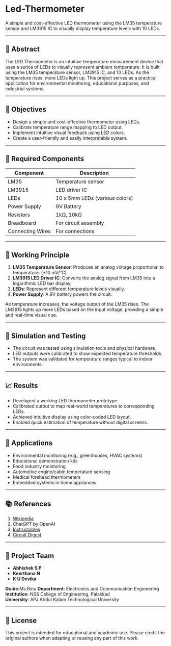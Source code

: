# Led-Thermometer
A simple and cost-effective LED thermometer using the LM35 temperature sensor and LM3915 IC to visually display temperature levels with 10 LEDs.

---

## 📌 Abstract

The LED Thermometer is an intuitive temperature measurement device that uses a series of LEDs to visually represent ambient temperature. It is built using the LM35 temperature sensor, LM3915 IC, and 10 LEDs. As the temperature rises, more LEDs light up. This project serves as a practical application for environmental monitoring, educational purposes, and industrial systems.

---

## 🎯 Objectives

- Design a simple and cost-effective thermometer using LEDs.
- Calibrate temperature range mapping to LED output.
- Implement intuitive visual feedback using LED colors.
- Create a user-friendly and easily interpretable system.

---

## 🔧 Required Components

| Component           | Description                  |
|--------------------|------------------------------|
| LM35               | Temperature sensor           |
| LM3915             | LED driver IC                |
| LEDs               | 10 x 5mm LEDs (various colors) |
| Power Supply       | 9V Battery                   |
| Resistors          | 1kΩ, 10kΩ                     |
| Breadboard         | For circuit assembly          |
| Connecting Wires   | For connections               |

---

## 🔬 Working Principle

1. **LM35 Temperature Sensor**: Produces an analog voltage proportional to temperature. (+10 mV/°C)
2. **LM3915 LED Driver IC**: Converts the analog signal from LM35 into a logarithmic LED bar display.
3. **LEDs**: Represent different temperature levels visually.
4. **Power Supply**: A 9V battery powers the circuit.

As temperature increases, the voltage output of the LM35 rises. The LM3915 lights up more LEDs based on the input voltage, providing a simple and real-time visual cue.

---

## 🧪 Simulation and Testing

- The circuit was tested using simulation tools and physical hardware.
- LED outputs were calibrated to show expected temperature thresholds.
- The system was validated for temperature ranges typical to indoor environments.

---

## 📈 Results

- Developed a working LED thermometer prototype.
- Calibrated output to map real-world temperatures to corresponding LEDs.
- Achieved intuitive display using color-coded LED layout.
- Enabled quick estimation of temperature without digital screens.

---
## 📌 Applications

- Environmental monitoring (e.g., greenhouses, HVAC systems)
- Educational demonstration kits
- Food industry monitoring
- Automotive engine/cabin temperature sensing
- Medical forehead thermometers
- Embedded systems in home appliances

---

## 📚 References

1. [Wikipedia](https://www.wikipedia.org)
2. ChatGPT by OpenAI
3. [Instructables](https://www.instructables.com/)
4. [Circuit Digest](https://circuitdigest.com/)

---

## 👥 Project Team

- **Abhishek S P** 
- **Keerthana N** 
- **K U Devika** 

**Guide**:Ms.Binu
**Department**: Electronics and Communication Engineering  
**Institution**: NSS College of Engineering, Palakkad  
**University**: APJ Abdul Kalam Technological University  

---
## 📜 License

This project is intended for educational and academic use. Please credit the original authors when adapting or reusing any part of this work.


